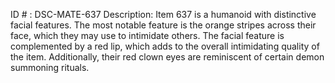 ID # : DSC-MATE-637
Description: Item 637 is a humanoid with distinctive facial features. The most notable feature is the orange stripes across their face, which they may use to intimidate others. The facial feature is complemented by a red lip, which adds to the overall intimidating quality of the item. Additionally, their red clown eyes are reminiscent of certain demon summoning rituals.